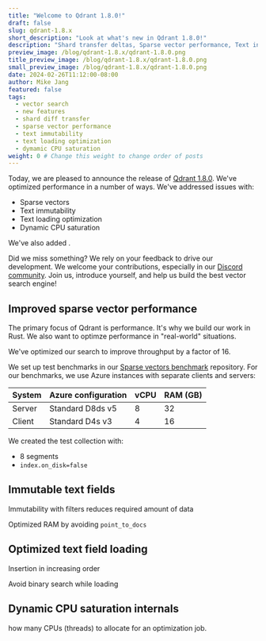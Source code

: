 ```yaml
---
title: "Welcome to Qdrant 1.8.0!"
draft: false
slug: qdrant-1.8.x 
short_description: "Look at what's new in Qdrant 1.8.0!"
description: "Shard transfer deltas, Sparse vector performance, Text index loading optimization, Text immutability, Dynamic CPU saturation" 
preview_image: /blog/qdrant-1.8.x/qdrant-1.8.0.png
title_preview_image: /blog/qdrant-1.8.x/qdrant-1.8.0.png
small_preview_image: /blog/qdrant-1.8.x/qdrant-1.8.0.png
date: 2024-02-26T11:12:00-08:00
author: Mike Jang
featured: false 
tags:
  - vector search
  - new features
  - shard diff transfer
  - sparse vector performance
  - text immutability
  - text loading optimization
  - dymamic CPU saturation
weight: 0 # Change this weight to change order of posts
---
```


Today, we are pleased to announce the release of [Qdrant 1.8.0](https://github.com/qdrant/qdrant/releases/tag/v1.8.0).
We've optimized performance in a number of ways. We've addressed issues with:

<!-- Shard deltas (deferred to v1.9) -->
- Sparse vectors
- Text immutability
- Text loading optimization
- Dynamic CPU saturation

We've also added <!-- TBD -->.

Did we miss something? We rely on your feedback to drive our development. We
welcome your contributions, especially in our [Discord community](https://qdrant.to/discord). Join us, introduce yourself, and help us build the best vector search engine!

## Improved sparse vector performance

The primary focus of Qdrant is performance. It's why we build our work in Rust.
We also want to optimze performance in "real-world" situations.

We've optimized our search to improve throughput by a factor of 16.

We set up test benchmarks in our [Sparse vectors benchmark](https://github.com/qdrant/sparse-vectors-benchmark) repository. For our benchmarks, we use Azure
instances with separate clients and servers:

| System | Azure configuration | vCPU | RAM (GB) |
|--------|---------------------|------|----------|
| Server | Standard D8ds v5    | 8    | 32       |
| Client | Standard D4s v3     | 4    | 16       |

We created the test collection with:

- 8 segments
- `index.on_disk=false`


## Immutable text fields

Immutability with filters reduces required amount of data

Optimized RAM by avoiding `point_to_docs`

## Optimized text field loading

Insertion in increasing order 

Avoid binary search while loading

## Dynamic CPU saturation internals

how many CPUs (threads) to allocate for an optimization job.
